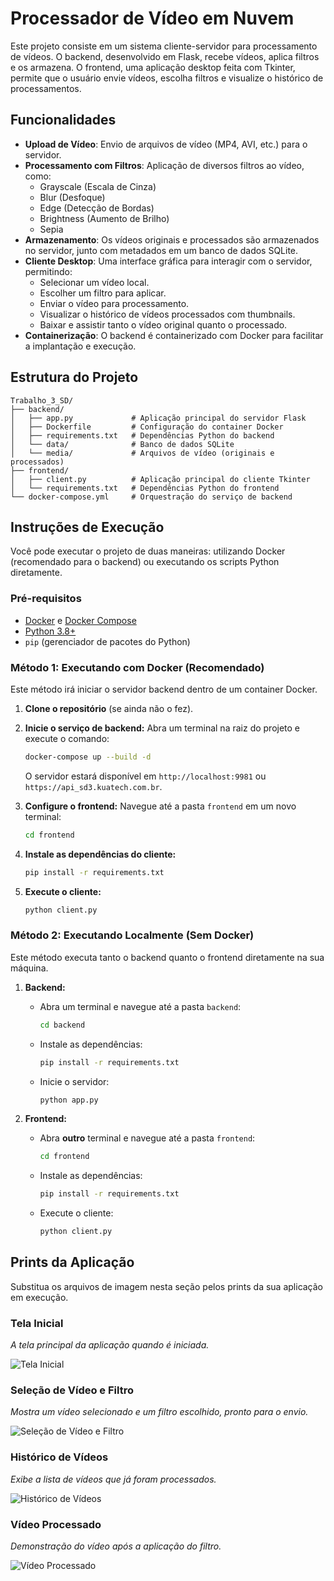# Processador de Vídeo em Nuvem

Este projeto consiste em um sistema cliente-servidor para processamento de vídeos. O backend, desenvolvido em Flask, recebe vídeos, aplica filtros e os armazena. O frontend, uma aplicação desktop feita com Tkinter, permite que o usuário envie vídeos, escolha filtros e visualize o histórico de processamentos.

## Funcionalidades

- **Upload de Vídeo**: Envio de arquivos de vídeo (MP4, AVI, etc.) para o servidor.
- **Processamento com Filtros**: Aplicação de diversos filtros ao vídeo, como:
  - Grayscale (Escala de Cinza)
  - Blur (Desfoque)
  - Edge (Detecção de Bordas)
  - Brightness (Aumento de Brilho)
  - Sepia
- **Armazenamento**: Os vídeos originais e processados são armazenados no servidor, junto com metadados em um banco de dados SQLite.
- **Cliente Desktop**: Uma interface gráfica para interagir com o servidor, permitindo:
  - Selecionar um vídeo local.
  - Escolher um filtro para aplicar.
  - Enviar o vídeo para processamento.
  - Visualizar o histórico de vídeos processados com thumbnails.
  - Baixar e assistir tanto o vídeo original quanto o processado.
- **Containerização**: O backend é containerizado com Docker para facilitar a implantação e execução.

## Estrutura do Projeto

```
Trabalho_3_SD/
├── backend/
│   ├── app.py             # Aplicação principal do servidor Flask
│   ├── Dockerfile         # Configuração do container Docker
│   ├── requirements.txt   # Dependências Python do backend
│   └── data/              # Banco de dados SQLite
│   └── media/             # Arquivos de vídeo (originais e processados)
├── frontend/
│   ├── client.py          # Aplicação principal do cliente Tkinter
│   └── requirements.txt   # Dependências Python do frontend
└── docker-compose.yml     # Orquestração do serviço de backend
```

## Instruções de Execução

Você pode executar o projeto de duas maneiras: utilizando Docker (recomendado para o backend) ou executando os scripts Python diretamente.

### Pré-requisitos

- [Docker](https://www.docker.com/get-started) e [Docker Compose](https://docs.docker.com/compose/install/)
- [Python 3.8+](https://www.python.org/downloads/)
- `pip` (gerenciador de pacotes do Python)

### Método 1: Executando com Docker (Recomendado)

Este método irá iniciar o servidor backend dentro de um container Docker.

1.  **Clone o repositório** (se ainda não o fez).

2.  **Inicie o serviço de backend:**
    Abra um terminal na raiz do projeto e execute o comando:
    ```bash
    docker-compose up --build -d
    ```
    O servidor estará disponível em `http://localhost:9981` ou `https://api_sd3.kuatech.com.br`.

3.  **Configure o frontend:**
    Navegue até a pasta `frontend` em um novo terminal:
    ```bash
    cd frontend
    ```

4.  **Instale as dependências do cliente:**
    ```bash
    pip install -r requirements.txt
    ```

5.  **Execute o cliente:**
    ```bash
    python client.py
    ```

### Método 2: Executando Localmente (Sem Docker)

Este método executa tanto o backend quanto o frontend diretamente na sua máquina.

1.  **Backend:**
    - Abra um terminal e navegue até a pasta `backend`:
      ```bash
      cd backend
      ```
    - Instale as dependências:
      ```bash
      pip install -r requirements.txt
      ```
    - Inicie o servidor:
      ```bash
      python app.py
      ```

2.  **Frontend:**
    - Abra **outro** terminal e navegue até a pasta `frontend`:
      ```bash
      cd frontend
      ```
    - Instale as dependências:
      ```bash
      pip install -r requirements.txt
      ```
    - Execute o cliente:
      ```bash
      python client.py
      ```

## Prints da Aplicação

Substitua os arquivos de imagem nesta seção pelos prints da sua aplicação em execução.

### Tela Inicial
*A tela principal da aplicação quando é iniciada.*

![Tela Inicial](images/inicio.png)

### Seleção de Vídeo e Filtro
*Mostra um vídeo selecionado e um filtro escolhido, pronto para o envio.*

![Seleção de Vídeo e Filtro](images/selecao.png)

### Histórico de Vídeos
*Exibe a lista de vídeos que já foram processados.*

![Histórico de Vídeos](images/historico.png)

### Vídeo Processado
*Demonstração do vídeo após a aplicação do filtro.*

![Vídeo Processado](images/video_processado.png)
